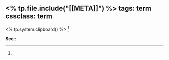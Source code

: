 <% tp.file.include("[[META]]") %>
tags: term
cssclass: term
---

<% tp.system.clipboard() %> [^1]

**See**::

[^1]: